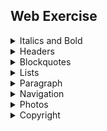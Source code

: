 

## Web Exercise

<details>
<summary>Italics and Bold</summary>

Writing in Markdown is not that hard! I will complete these lessons!

*"Of course," she whispered. Then, she shouted: "All I need is a little movie!"*

If you're thinking to yourself, This is unbelievable, you'd probably be right.
</details>

<details>
<summary>Headers</summary>

# Header one
## Header two
### Header three
#### Header four
##### Header five
###### Header six
 Colombian Symbolism in One Hundred Years of Solitude
 Here's some words about the book One Hundred Years....
</details>

<details>
<summary>Blockquotes</summary>

I read this interesting quote the other day:

> Her eyes had called him and his soul had leaped at the call.
> To live, to err, to fall, to triumph, to recreate life out of life!
> Once upon a time and a very good time it was there was a moocow coming down along the road and this moocow that was coming down along the road met a nicens little boy named baby tuckoo...
> His father told him that story: his father looked at him through a glass: he had a hairy face.
> He was baby tuckoo. The moocow came down the road where Betty Byrne lived: she sold lemon platt. He left her quickly, fearing that her intimacy might turn to jibing and wishing to be out of the way before she offered her ware to another, a tourist from England or a student of Trinity. Grafton Street, along which he walked, prolonged that moment of discouraged poverty. In the roadway at the head of the street a slab was set to the memory of Wolfe Tone and he remembered having been present with his father at its laying. He remembered with bitterness that scene of tawdry tribute. There were four French delegates in a brake and one, a plump smiling young man, held, wedged on a stick, a card on which were printed the words: VIVE L'IRLANDE!
</details>

<details>
<summary>Lists</summary>

- Flour,
- Cheese,
- Tomatoes,
</details>

<details>
<summary>Paragraph</summary>

We pictured the meek mild creatures where
They dwelt in their strawy pen,
Nor did it occur to one of us there
To doubt they were kneeling then.

1. Crack three eggs over a bowl.
   Now, you're going to want to crack the eggs in such a way that you don't make a mess. If you do make a mess, use a towel to clean it up!
   
2. Pour a gallon of milk into the bowl.
   Basically, take the same guidance as above: don't be messy, but if you are, clean it up!
</details>
<details>
<summary>Navigation</summary>

 [search for it](https://www.google.com)
 [You're really, really going to want to see this.](https://www.dailykitten.com)
  </details>

<details>
<summary> Photos </summary>

<p align ="center">
  <img src="https://upload.wikimedia.org/wikipedia/commons/5/56/Tiger.50.jpg" width="200" alt="A pretty tiger">
  <img src="https://upload.wikimedia.org/wikipedia/commons/a/a3/81_INF_DIV_SSI.jpg" width="200" alt="Black cat">
  <img src="https://icons.iconarchive.com/icons/google/noto-emoji-animals-nature/256/22221-cat-icon.png" width="200" alt="Orange cat">
</p>
</details>
<details>
<summary>Copyright</summary>
&copy; Hassan Rhioui
</details>

